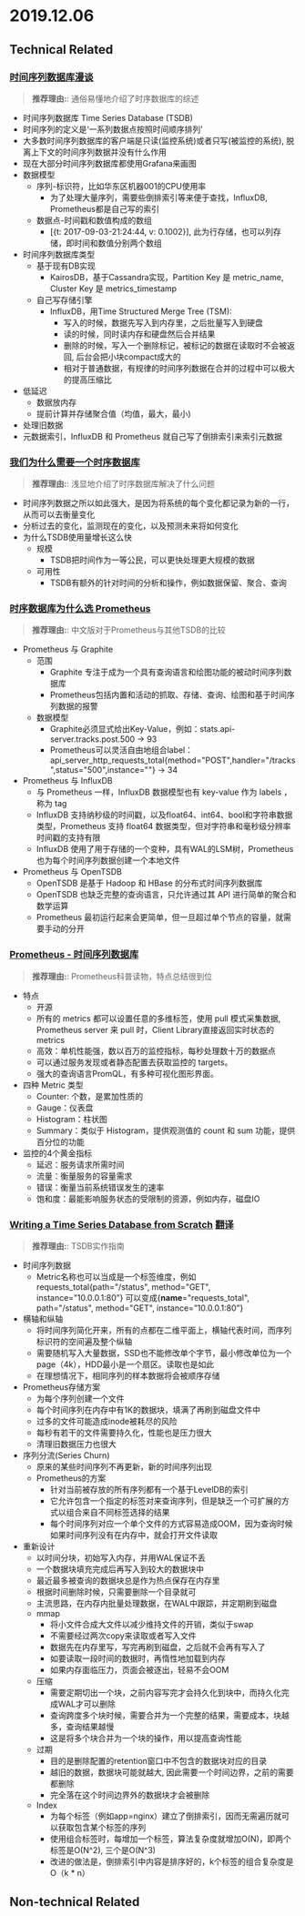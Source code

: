 2019.12.06
========

## Technical Related

### [时间序列数据库漫谈](https://zhuanlan.zhihu.com/p/29367404)
> **推荐理由:**: 通俗易懂地介绍了时序数据库的综述
* 时间序列数据库 Time Series Database (TSDB)
* 时间序列的定义是‘一系列数据点按照时间顺序排列’
* 大多数时间序列数据库的客户端是只读(监控系统)或者只写(被监控的系统), 脱离上下文的时间序列数据并没有什么作用
* 现在大部分时间序列数据库都使用Grafana来画图
* 数据模型
  * 序列-标识符，比如华东区机器001的CPU使用率
    * 为了处理大量序列，需要些倒排索引等来便于查找，InfluxDB, Prometheus都是自己写的索引
  * 数据点-时间戳和数值构成的数组
    * [{t: 2017-09-03-21:24:44, v: 0.1002}], 此为行存储，也可以列存储，即时间和数值分别两个数组
* 时间序列数据库类型
  * 基于现有DB实现
    * KairosDB，基于Cassandra实现，Partition Key 是 metric_name, Cluster Key 是 metrics_timestamp
  * 自己写存储引擎
    * InfluxDB，用Time Structured Merge Tree (TSM):
      * 写入的时候，数据先写入到内存里，之后批量写入到硬盘
      * 读的时候，同时读内存和硬盘然后合并结果
      * 删除的时候，写入一个删除标记，被标记的数据在读取时不会被返回, 后台会把小块compact成大的
      * 相对于普通数据，有规律的时间序列数据在合并的过程中可以极大的提高压缩比
* 低延迟
  * 数据放内存
  * 提前计算并存储聚合值（均值，最大，最小)
* 处理旧数据
* 元数据索引，InfluxDB 和 Prometheus 就自己写了倒排索引来索引元数据

### [我们为什么需要一个时序数据库](https://www.infoq.cn/article/2017/07/Why-time-series-database)
> **推荐理由:**: 浅显地介绍了时序数据库解决了什么问题
* 时间序列数据之所以如此强大，是因为将系统的每个变化都记录为新的一行，从而可以去衡量变化
* 分析过去的变化，监测现在的变化，以及预测未来将如何变化
* 为什么TSDB使用量增长这么快
  * 规模
    * TSDB把时间作为一等公民，可以更快处理更大规模的数据
  * 可用性
    * TSDB有额外的针对时间的分析和操作，例如数据保留、聚合、查询

### [时序数据库为什么选 Prometheus](https://yq.aliyun.com/articles/692033)
> **推荐理由:**: 中文版对于Prometheus与其他TSDB的比较
* Prometheus 与 Graphite
  * 范围
    * Graphite 专注于成为一个具有查询语言和绘图功能的被动时间序列数据库
    * Prometheus包括内置和活动的抓取、存储、查询、绘图和基于时间序列数据的报警
  * 数据模型
    * Graphite必须显式给出Key-Value，例如：stats.api-server.tracks.post.500 -> 93
    * Prometheus可以灵活自由地组合label：api_server_http_requests_total{method="POST",handler="/tracks",status="500",instance="<sample1>"} -> 34
* Prometheus 与 InfluxDB
  * 与 Prometheus 一样，InfluxDB 数据模型也有 key-value 作为 labels ，称为 tag
  * InfluxDB 支持纳秒级的时间戳，以及float64、int64、bool和字符串数据类型，Prometheus 支持 float64 数据类型，但对字符串和毫秒级分辨率时间戳的支持有限
  * InfluxDB 使用了用于存储的一个变种，具有WAL的LSM树，Prometheus 也为每个时间序列数据创建一个本地文件
* Prometheus 与 OpenTSDB
  * OpenTSDB 是基于 Hadoop 和 HBase 的分布式时间序列数据库
  * OpenTSDB 也缺乏完整的查询语言，只允许通过其 API 进行简单的聚合和数学运算
  * Prometheus 最初运行起来会更简单，但一旦超过单个节点的容量，就需要手动的分开

### [Prometheus - 时间序列数据库](https://blog.csdn.net/zhuyu19911016520/article/details/88254978)
> **推荐理由:**: Prometheus科普读物，特点总结很到位
* 特点
  * 开源
  * 所有的 metrics 都可以设置任意的多维标签，使用 pull 模式采集数据, Prometheus server 来 pull 时，Client Library直接返回实时状态的 metrics
  * 高效：单机性能强，数以百万的监控指标，每秒处理数十万的数据点
  * 可以通过服务发现或者静态配置去获取监控的 targets。
  * 强大的查询语言PromQL，有多种可视化图形界面。
* 四种 Metric 类型
  * Counter: 个数，是累加性质的
  * Gauge：仪表盘
  * Histogram：柱状图
  * Summary：类似于 Histogram，提供观测值的 count 和 sum 功能，提供百分位的功能
* 监控的4个黄金指标
  * 延迟：服务请求所需时间
  * 流量：衡量服务的容量需求
  * 错误：衡量当前系统错误发生的速率
  * 饱和度：最能影响服务状态的受限制的资源，例如内存，磁盘IO

### [Writing a Time Series Database from Scratch](https://fabxc.org/tsdb/) [翻译](http://devopstarter.info/translate-writing-a-time-series-database-from-scratch/)
> **推荐理由:**: TSDB实作指南
* 时间序列数据
  * Metric名称也可以当成是一个标签维度，例如requests_total{path="/status", method="GET", instance=”10.0.0.1:80”} 可以变成{__name__="requests_total", path="/status", method="GET", instance=”10.0.0.1:80”}
* 横轴和纵轴
  * 将时间序列简化开来，所有的点都在二维平面上，横轴代表时间，而序列标识符的空间遍及整个纵轴
  * 需要随机写入大量数据，SSD也不能修改单个字节，最小修改单位为一个page（4k），HDD最小是一个扇区。读取也是如此
  * 在理想情况下，相同序列的样本数据将会被顺序存储
* Prometheus存储方案
  * 为每个序列创建一个文件
  * 每个时间序列在内存中有1K的数据块，填满了再刷到磁盘文件中
  * 过多的文件可能造成inode被耗尽的风险
  * 每秒有若干的文件需要持久化，性能也是压力很大
  * 清理旧数据压力也很大
* 序列分流(Series Churn)
  * 原来的某些时间序列不再更新，新的时间序列出现
  * Prometheus的方案
    * 针对当前被存放的所有序列都有一个基于LevelDB的索引
    * 它允许包含一个指定的标签对来查询序列，但是缺乏一个可扩展的方式以组合来自不同标签选择的结果
    * 每个时间序列对应一个单个文件的方式容易造成OOM，因为查询时候如果时间序列没有在内存中，就会打开文件读取
* 重新设计
  * 以时间分块，初始写入内存，并用WAL保证不丢
  * 一个数据块填充完成后再写入到较大的数据块中
  * 最近最多被查询的数据块总是作为热点保存在内存里
  * 根据时间删除时候，只需要删除一个目录就可
  * 主流思路，在内存内批量处理数据，在WAL中跟踪，并定期刷到磁盘
  * mmap
    * 将小文件合成大文件以减少维持文件的开销，类似于swap
    * 不需要经过两次copy来读取或者写入文件
    * 数据先在内存里写，写完再刷到磁盘，之后就不会再有写入了
    * 如要读取一段时间的数据时，再惰性地加载到内存
    * 如果内存面临压力，页面会被逐出，轻易不会OOM
  * 压缩
    * 需要定期切出一个块，之前内容写完才会持久化到块中，而持久化完成WAL才可以删除
    * 查询跨度多个块时候，需要合并为一个完整的结果，需要成本，块越多，查询结果越慢
    * 这是将多个块合并为一个块的操作，用以提高查询性能
  * 过期
    * 目的是删除配置的retention窗口中不包含的数据块对应的目录
    * 越旧的数据，数据块可能就越大, 因此需要一个时间边界，之前的需要都删除
    * 完全落在这个时间边界外的数据块才会被删除
  * Index
    * 为每个标签（例如app=nginx）建立了倒排索引，因而无需遍历就可以获取包含某个标签的序列
    * 使用组合标签时，每增加一个标签，算法复杂度就增加O(N)，即两个标签是O(N^2), 三个是O(N^3)
    * 改进的做法是，倒排索引中内容是排序好的，k个标签的组合复杂度是O（k * n）

## Non-technical Related
